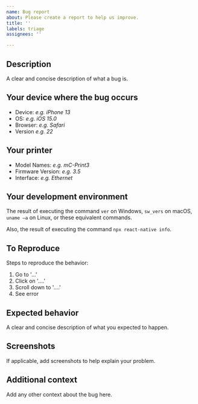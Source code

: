 ```yaml
---
name: Bug report
about: Please create a report to help us improve.
title: ''
labels: triage
assignees: ''

---
```


## Description
A clear and concise description of what a bug is.

## Your device where the bug occurs 
 - Device: 
    *e.g. iPhone 13*
 - OS:
    *e.g. iOS 15.0*
 - Browser: 
    *e.g. Safari*
 - Version
    *e.g. 22*

## Your printer
- Model Names:
    *e.g. mC-Print3*
- Firmware Version:
    *e.g. 3.5*
- Interface:
    *e.g. Ethernet*

## Your development environment
The result of executing the command `ver` on Windows, `sw_vers` on macOS, `uname –a` on Linux, or these equivalent commands.

Also, the result of executing the command `npx react-native info`.

## To Reproduce
Steps to reproduce the behavior:
1. Go to '...'
2. Click on '....'
3. Scroll down to '....'
4. See error

## Expected behavior
A clear and concise description of what you expected to happen.

## Screenshots
If applicable, add screenshots to help explain your problem.

## Additional context
Add any other context about the bug here.
